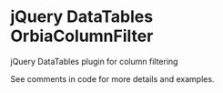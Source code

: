 # jQuery DataTables OrbiaColumnFilter
jQuery DataTables plugin for column filtering

See comments in code for more details and examples.